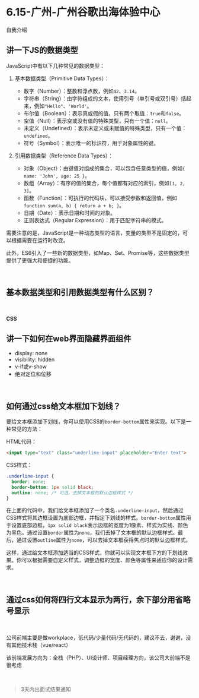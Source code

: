 # 6.15-广州-广州谷歌出海体验中心

自我介绍

## 讲一下JS的数据类型

JavaScript中有以下几种常见的数据类型：

1. 基本数据类型（Primitive Data Types）：
   - 数字（Number）：整数和浮点数，例如`42`、`3.14`。
   - 字符串（String）：由字符组成的文本，使用引号（单引号或双引号）括起来，例如`"Hello"`、`'World'`。
   - 布尔值（Boolean）：表示真或假的值，只有两个取值：`true`和`false`。
   - 空值（Null）：表示空或没有值的特殊类型，只有一个值：`null`。
   - 未定义（Undefined）：表示未定义或未赋值的特殊类型，只有一个值：`undefined`。
   - 符号（Symbol）：表示唯一的标识符，用于对象属性的键。

2. 引用数据类型（Reference Data Types）：
   - 对象（Object）：由键值对组成的集合，可以包含任意类型的值，例如`{ name: 'John', age: 25 }`。
   - 数组（Array）：有序的值的集合，每个值都有对应的索引，例如`[1, 2, 3]`。
   - 函数（Function）：可执行的代码块，可以接受参数和返回值，例如`function sum(a, b) { return a + b; }`。
   - 日期（Date）：表示日期和时间的对象。
   - 正则表达式（Regular Expression）：用于匹配字符串的模式。

需要注意的是，JavaScript是一种动态类型的语言，变量的类型不是固定的，可以根据需要在运行时改变。

此外，ES6引入了一些新的数据类型，如Map、Set、Promise等，这些数据类型提供了更强大和便捷的功能。

​	

## 基本数据类型和引用数据类型有什么区别？

​	

**CSS**

## 讲一下如何在web界面隐藏界面组件

- display: none
- visibility: hidden
- v-if或v-show
- 绝对定位和位移

​	

## 如何通过css给文本框加下划线？

要给文本框添加下划线，你可以使用CSS的`border-bottom`属性来实现。以下是一种常见的方法：

HTML代码：
```html
<input type="text" class="underline-input" placeholder="Enter text">
```

CSS样式：
```css
.underline-input {
  border: none;
  border-bottom: 1px solid black;
  outline: none; /* 可选，去掉文本框的默认边框样式 */
}
```

在上面的代码中，我们给文本框添加了一个类名`.underline-input`，然后通过CSS样式将其边框设置为底部边框，并指定下划线的样式。`border-bottom`属性用于设置底部边框，`1px solid black`表示边框的宽度为1像素、样式为实线、颜色为黑色。通过设置`border`属性为`none`，我们去掉了文本框的默认边框样式。最后，通过设置`outline`属性为`none`，可以去掉文本框获得焦点时的默认边框样式。

这样，通过给文本框添加适当的CSS样式，你就可以实现文本框下方的下划线效果。你可以根据需要自定义样式，调整边框的宽度、颜色等属性来适应你的设计需求。

​	

## 通过css如何将四行文本显示为两行，余下部分用省略号显示

​	

公司前端主要是做workplace，低代码/少量代码/无代码的，建议不去，谢谢，没有其他技术栈（vue/react）

该前端发展方向为：全栈（PHP）、UI设计师、项目经理方向，该公司大前端不是很考虑

​	

> 3天内出面试结果通知